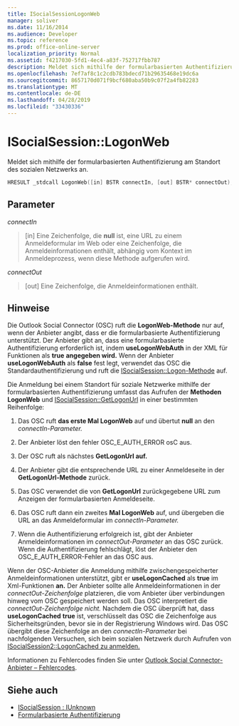 ```yaml
---
title: ISocialSessionLogonWeb
manager: soliver
ms.date: 11/16/2014
ms.audience: Developer
ms.topic: reference
ms.prod: office-online-server
localization_priority: Normal
ms.assetid: f4217030-5fd1-4ec4-a83f-752717fbb787
description: Meldet sich mithilfe der formularbasierten Authentifizierung am Standort des sozialen Netzwerks an.
ms.openlocfilehash: 7ef7af8c1c2cdb783bdecd71b29635468e19dc6a
ms.sourcegitcommit: 8657170d071f9bcf680aba50b9c07f2a4fb82283
ms.translationtype: MT
ms.contentlocale: de-DE
ms.lasthandoff: 04/28/2019
ms.locfileid: "33430336"
---
```

# <a name="isocialsessionlogonweb"></a>ISocialSession::LogonWeb

Meldet sich mithilfe der formularbasierten Authentifizierung am Standort des sozialen Netzwerks an.
  
```cpp
HRESULT _stdcall LogonWeb([in] BSTR connectIn, [out] BSTR* connectOut);
```

## <a name="parameters"></a>Parameter

_connectIn_
  
> [in] Eine Zeichenfolge, die **null** ist, eine URL zu einem Anmeldeformular im Web oder eine Zeichenfolge, die Anmeldeinformationen enthält, abhängig vom Kontext im Anmeldeprozess, wenn diese Methode aufgerufen wird.
    
_connectOut_
  
> [out] Eine Zeichenfolge, die Anmeldeinformationen enthält.
    
## <a name="remarks"></a>Hinweise

Die Outlook Social Connector (OSC) ruft die **LogonWeb-Methode** nur auf, wenn der Anbieter angibt, dass er die formularbasierte Authentifizierung unterstützt. Der Anbieter gibt an, dass eine formularbasierte Authentifizierung erforderlich ist, indem **useLogonWebAuth** in der XML für Funktionen als **true** **angegeben wird.** Wenn der Anbieter **useLogonWebAuth** als **false** fest legt, verwendet das OSC die Standardauthentifizierung und ruft die [ISocialSession::Logon-Methode](isocialsession-logon.md) auf. 
  
Die Anmeldung bei einem Standort für soziale Netzwerke mithilfe der formularbasierten Authentifizierung umfasst das Aufrufen der **Methoden LogonWeb** und [ISocialSession::GetLogonUrl](isocialsession-getlogonurl.md) in einer bestimmten Reihenfolge: 
  
1. Das OSC ruft **das erste Mal LogonWeb** auf und übertut **null** an den _connectIn-Parameter._ 
    
2. Der Anbieter löst den fehler OSC_E_AUTH_ERROR osC aus.
    
3. Der OSC ruft als nächstes **GetLogonUrl auf.**
    
4. Der Anbieter gibt die entsprechende URL zu einer Anmeldeseite in der **GetLogonUrl-Methode** zurück. 
    
5. Das OSC verwendet die von **GetLogonUrl** zurückgegebene URL zum Anzeigen der formularbasierten Anmeldeseite. 
    
6. Das OSC ruft dann ein zweites **Mal LogonWeb** auf, und übergeben die URL an das Anmeldeformular im _connectIn-Parameter._ 
    
7. Wenn die Authentifizierung erfolgreich ist, gibt der Anbieter Anmeldeinformationen im  _connectOut-Parameter_ an das OSC zurück. Wenn die Authentifizierung fehlschlägt, löst der Anbieter den OSC_E_AUTH_ERROR-Fehler an das OSC aus. 
    
Wenn der OSC-Anbieter die Anmeldung mithilfe zwischengespeicherter Anmeldeinformationen unterstützt, gibt er **useLogonCached** als **true** im Xml-Funktionen **an.** Der Anbieter sollte alle Anmeldeinformationen in der  _connectOut-Zeichenfolge_ platzieren, die vom Anbieter über verbindungen hinweg vom OSC gespeichert werden soll. Das OSC interpretiert die _connectOut-Zeichenfolge nicht._ Nachdem die OSC überprüft hat, dass **useLogonCached** **true** ist, verschlüsselt das OSC die Zeichenfolge aus Sicherheitsgründen, bevor sie in der Registrierung Windows wird. Das OSC übergibt diese Zeichenfolge an den _connectIn-Parameter_ bei nachfolgenden Versuchen, sich beim sozialen Netzwerk durch Aufrufen von [ISocialSession2::LogonCached zu anmelden.](isocialsession2-logoncached.md) 
  
Informationen zu Fehlercodes finden Sie unter [Outlook Social Connector-Anbieter – Fehlercodes](outlook-social-connector-provider-error-codes.md).
  
## <a name="see-also"></a>Siehe auch

- [ISocialSession : IUnknown](isocialsessioniunknown.md)
- [Formularbasierte Authentifizierung](forms-based-authentication.md)

